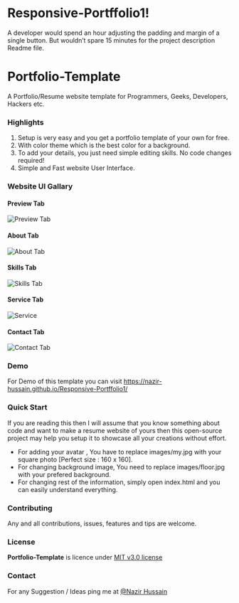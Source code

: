 # Responsive-Portffolio1!
A developer would spend an hour adjusting the padding and margin of a single button. But wouldn’t spare 15 minutes for the project description Readme file.


# Portfolio-Template
A Portfolio/Resume website template for Programmers, Geeks, Developers, Hackers etc.

### Highlights
1. Setup is very easy and you get a portfolio template of your own for free.
2. With color theme which is the best color for a background.
3. To add your details, you just need simple editing skills. No code changes required!
4. Simple and Fast website User Interface.

### Website UI Gallary
#### Preview Tab
![Preview Tab](https://user-images.githubusercontent.com/56648155/141693131-97e12b41-0123-49c6-b5a1-f6d51d650659.png)

#### About Tab
![About Tab](https://user-images.githubusercontent.com/56648155/141724871-0d356210-31b0-4056-bec9-5c6e5c5298fc.png)

#### Skills Tab
![Skills Tab](https://user-images.githubusercontent.com/56648155/141724868-1e65caa5-53dd-408f-b384-5984b6011de2.png)

#### Service Tab
![Service](https://user-images.githubusercontent.com/56648155/141724869-fcc37896-7f62-4fcd-9d90-7ed1ddd9f57b.png)

#### Contact Tab
![Contact Tab](https://user-images.githubusercontent.com/56648155/141724866-c73f5e64-93c6-425d-8916-bef08292fa5c.png) 

### Demo
For Demo of this template you can visit https://nazir-hussain.github.io/Responsive-Portffolio1/

### Quick Start
If you are reading this then I will assume that you know something about code and want to make a resume website of yours then this open-source project may help you setup it to showcase all your creations without effort.
- For adding your avatar , You have to replace images/my.jpg with your square photo [Perfect size : 160 x 160].
- For changing background image, You need to replace images/floor.jpg with your prefered background.
- For changing rest of the information, simply open index.html and you can easily understand everything.


### Contributing
Any and all contributions, issues, features and tips are welcome.

### License
**Portfolio-Template** is licence under [MIT v3.0 license](https://img.shields.io/badge/license-MIT-blue.svg)

### Contact

For any Suggestion / Ideas ping me at [@Nazir Hussain](https://www.instagram.com/nazir__hassan/)
